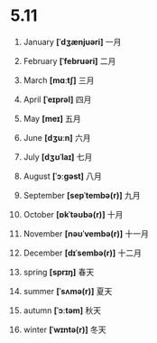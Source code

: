 # 5.11

1. January **[ˈdʒænjuəri]** 一月

2. February **[ˈfebruəri]** 二月

3. March **[mɑːtʃ]** 三月

4. April **[ˈeɪprəl]** 四月

5. May **[meɪ]** 五月

6. June **[dʒuːn]** 六月

7. July **[dʒʊˈlaɪ]** 七月

8. August **[ˈɔːɡəst]** 八月

9. September **[sepˈtembə(r)]** 九月

10. October **[ɒkˈtəʊbə(r)]** 十月

11. November **[nəʊˈvembə(r)]** 十一月

12. December **[dɪˈsembə(r)]** 十二月

13. spring **[sprɪŋ]** 春天

14. summer **[ˈsʌmə(r)]** 夏天

15. autumn **[ˈɔːtəm]** 秋天

16. winter **[ˈwɪntə(r)]** 冬天
